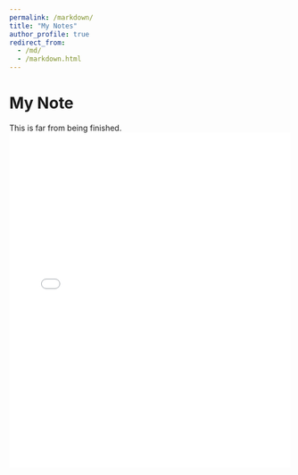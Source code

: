 ```yaml
---
permalink: /markdown/
title: "My Notes"
author_profile: true
redirect_from: 
  - /md/
  - /markdown.html
---
```

My Note
======
This is far from being finished.
<embed src="Examples_in_Mathematics 1.pdf" type="application/pdf" width="100%" height="600px" />
